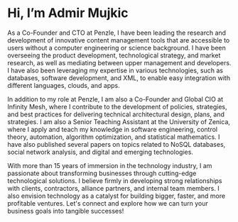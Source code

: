 # Hi, I’m Admir Mujkic
As a Co-Founder and CTO at Penzle, I have been leading the research and development of innovative content management tools that are accessible to users without a computer engineering or science background. I have been overseeing the product development, technological strategy, and market research, as well as mediating between upper management and developers. I have also been leveraging my expertise in various technologies, such as databases, software development, and XML, to enable easy integration with different languages, clouds, and apps.

In addition to my role at Penzle, I am also a Co-Founder and Global CIO at Infinity Mesh, where I contribute to the development of policies, strategies, and best practices for delivering technical architectural design, plans, and strategies. I am also a Senior Teaching Assistant at the University of Zenica, where I apply and teach my knowledge in software engineering, control theory, automation, algorithm optimization, and statistical mathematics. I have also published several papers on topics related to NoSQL databases, social network analysis, and digital and emerging technologies.

With more than 15 years of immersion in the technology industry, I am passionate about transforming businesses through cutting-edge technological solutions. I believe firmly in developing strong relationships with clients, contractors, alliance partners, and internal team members. I also envision technology as a catalyst for building bigger, faster, and more profitable ventures. Let's connect and explore how we can turn your business goals into tangible successes!
